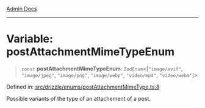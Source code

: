 [Admin Docs](/)

***

# Variable: postAttachmentMimeTypeEnum

> `const` **postAttachmentMimeTypeEnum**: `ZodEnum`\<\[`"image/avif"`, `"image/jpeg"`, `"image/png"`, `"image/webp"`, `"video/mp4"`, `"video/webm"`\]\>

Defined in: [src/drizzle/enums/postAttachmentMimeType.ts:8](https://github.com/syedali237/talawa-api/blob/691786dc98e76819737c41ef0af34983792105fd/src/drizzle/enums/postAttachmentMimeType.ts#L8)

Possible variants of the type of an attachement of a post.
